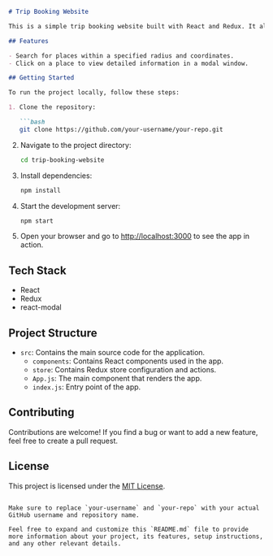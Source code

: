 ```markdown
# Trip Booking Website

This is a simple trip booking website built with React and Redux. It allows users to search for places using a radius and coordinates and view detailed information about each place in a modal window.

## Features

- Search for places within a specified radius and coordinates.
- Click on a place to view detailed information in a modal window.

## Getting Started

To run the project locally, follow these steps:

1. Clone the repository:

   ```bash
   git clone https://github.com/your-username/your-repo.git
   ```

2. Navigate to the project directory:

   ```bash
   cd trip-booking-website
   ```

3. Install dependencies:

   ```bash
   npm install
   ```

4. Start the development server:

   ```bash
   npm start
   ```

5. Open your browser and go to [http://localhost:3000](http://localhost:3000) to see the app in action.

## Tech Stack

- React
- Redux
- react-modal

## Project Structure

- `src`: Contains the main source code for the application.
  - `components`: Contains React components used in the app.
  - `store`: Contains Redux store configuration and actions.
  - `App.js`: The main component that renders the app.
  - `index.js`: Entry point of the app.

## Contributing

Contributions are welcome! If you find a bug or want to add a new feature, feel free to create a pull request.

## License

This project is licensed under the [MIT License](LICENSE).
```

Make sure to replace `your-username` and `your-repo` with your actual GitHub username and repository name.

Feel free to expand and customize this `README.md` file to provide more information about your project, its features, setup instructions, and any other relevant details.

